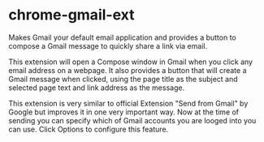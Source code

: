 # chrome-gmail-ext

Makes Gmail your default email application and provides a button to compose a Gmail message to quickly share a link via email.

This extension will open a Compose window in Gmail when you click any email address on a webpage. 
It also provides a button that will create a Gmail message when clicked, using the page title as the subject and 
selected page text and link address as the message. 

This extension is very similar to official Extension "Send from Gmail" by Google but improves it in one very important way. 
Now at the time of sending you can specify which of Gmail accounts you are looged into you can use. Click Options to configure
this feature.

